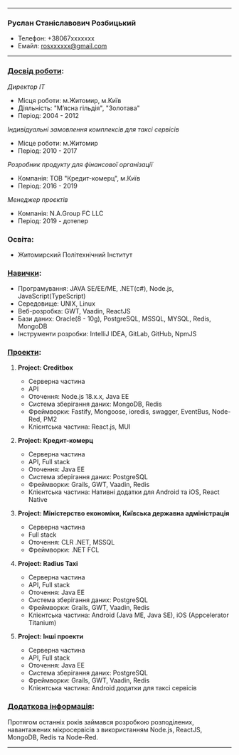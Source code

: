
---

### Руслан Станіславович Розбицький
- Телефон: +38067xxxxxxx
- Емайл: rosxxxxxx@gmail.com
---

### [Досвід роботи](https://www.linkedin.com/in/rosbitskyy/):

*Директор ІТ*
- Місця роботи: м.Житомир, м.Київ
- Діяльність: "Мʼясна гільдія", "Золотава"
- Період: 2004 - 2012

*Індивідуальні замовлення комплексів для таксі сервісів*
- Місце роботи: м.Житомир
- Період: 2010 - 2017

*Розробник продукту для фінансової організації*
- Компанія: ТОВ "Кредит-комерц", м.Київ
- Період: 2016 - 2019

*Менеджер проєктів*
- Компанія: N.A.Group FC LLC
- Період: 2019 - дотепер

### Освіта:
- Житомирский Політехнічний Інститут

### [Навички](https://github.com/rosbitskyy/past-and-present-projects/blob/main/README.md):
- Програмування: JAVA SE/EE/ME, .NET(c#), Node.js, JavaScript(TypeScript)
- Середовище: UNIX, Linux
- Веб-розробка: GWT, Vaadin, ReactJS
- Бази даних: Oracle(8 - 10g), PostgreSQL, MSSQL, MYSQL, Redis, MongoDB
- Інструменти розробки: IntelliJ IDEA, GitLab, GitHub, NpmJS

### [Проекти](https://github.com/rosbitskyy/past-and-present-projects/blob/main/README.md):
1. **Project: Creditbox**
    - Серверна частина
    - API
    - Оточення: Node.js 18.x.x, Java EE
    - Система зберігання даних: MongoDB, Redis
    - Фреймворки: Fastify, Mongoose, ioredis, swagger, EventBus, Node-Red, PM2
    - Клієнтська частина: React.js, MUI

2. **Project: Кредит-комерц**
    - Серверна частина
    - API, Full stack
    - Оточення: Java EE
    - Система зберігання даних: PostgreSQL
    - Фреймворки: Grails, GWT, Vaadin, Redis
    - Клієнтська частина: Нативні додатки для Android та iOS, React Native

3. **Project: Міністерство економіки, Київська державна адміністрація**
    - Серверна частина
    - Full stack
    - Оточення: CLR .NET, MSSQL
    - Фреймворки: .NET FCL

4. **Project: Radius Taxi**
    - Серверна частина
    - API, Full stack
    - Оточення: Java EE
    - Система зберігання даних: PostgreSQL
    - Фреймворки: Grails, GWT, Vaadin, Redis
    - Клієнтська частина: Android (Java ME, Java SE), iOS (Appcelerator Titanium)

5. **Project: Інші проекти**
    - Серверна частина
    - API, Full stack
    - Оточення: Java EE
    - Система зберігання даних: PostgreSQL
    - Фреймворки: Grails, GWT, Vaadin, Redis
    - Клієнтська частина: Android додатки для таксі сервісів

### [Додаткова інформація](https://github.com/rosbitskyy/past-and-present-projects/blob/main/README.md):
Протягом останніх років займався розробкою розподілених, навантажених мікросервісів з використанням Node.js, ReactJS, MongoDB, Redis та Node-Red.

---
